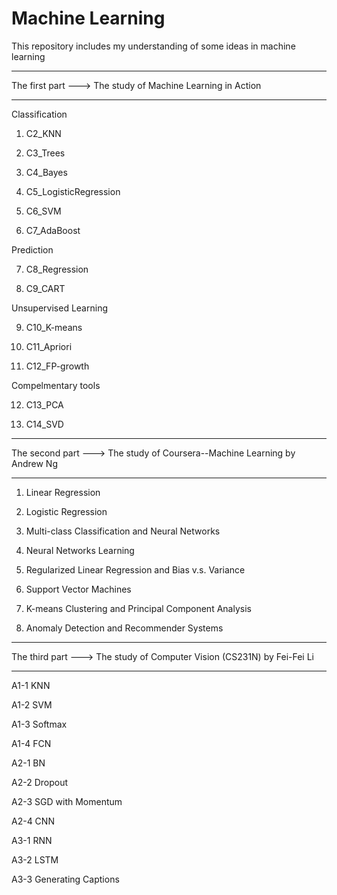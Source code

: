 # Machine Learning
This repository includes my understanding of some ideas in machine learning
***************************************************************************
The first part ---> The study of Machine Learning in Action
***************************************************************************
Classification
1. C2_KNN

2. C3_Trees

3. C4_Bayes

4. C5_LogisticRegression

5. C6_SVM

6. C7_AdaBoost

Prediction

7. C8_Regression

8. C9_CART

Unsupervised Learning

9. C10_K-means

10. C11_Apriori

11. C12_FP-growth

Compelmentary tools

12. C13_PCA

13. C14_SVD

***************************************************************************
The second part ---> The study of Coursera--Machine Learning by Andrew Ng
***************************************************************************
1. Linear Regression

2. Logistic Regression

3. Multi-class Classification and Neural Networks

4. Neural Networks Learning

5. Regularized Linear Regression and Bias v.s. Variance

6. Support Vector Machines

7. K-means Clustering and Principal Component Analysis

8. Anomaly Detection and Recommender Systems

***************************************************************************
The third part ---> The study of Computer Vision (CS231N) by Fei-Fei Li
***************************************************************************
A1-1 KNN

A1-2 SVM

A1-3 Softmax

A1-4 FCN

A2-1 BN

A2-2 Dropout

A2-3 SGD with Momentum

A2-4 CNN

A3-1 RNN

A3-2 LSTM

A3-3 Generating Captions
